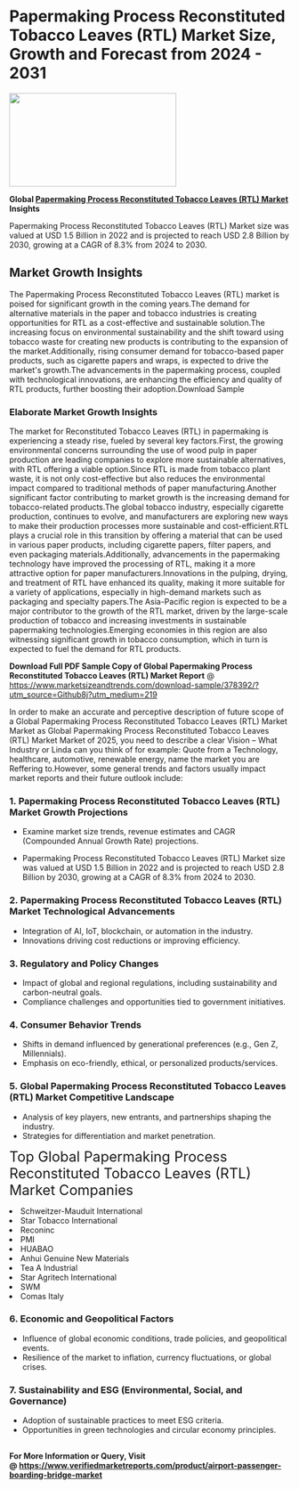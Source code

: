 <H1>Papermaking Process Reconstituted Tobacco Leaves (RTL) Market Size, Growth and Forecast from 2024 - 2031</H1><img class="aligncenter size-medium wp-image-584254" src="https://thirdeyenews.in/wp-content/uploads/2024/09/Global-Market-Research-300x168.jpeg" alt="" width="300" height="168" /><p><strong>Global&nbsp;<a href="https://www.marketsizeandtrends.com/download-sample/378392/?utm_source=Github8j?utm_medium=219">Papermaking Process Reconstituted Tobacco Leaves (RTL) Market</a> Insights</strong></p><p>Papermaking Process Reconstituted Tobacco Leaves (RTL) Market size was valued at USD 1.5 Billion in 2022 and is projected to reach USD 2.8 Billion by 2030, growing at a CAGR of 8.3% from 2024 to 2030.</p><p><h2>Market Growth Insights</h2> The Papermaking Process Reconstituted Tobacco Leaves (RTL) market is poised for significant growth in the coming years.The demand for alternative materials in the paper and tobacco industries is creating opportunities for RTL as a cost-effective and sustainable solution.The increasing focus on environmental sustainability and the shift toward using tobacco waste for creating new products is contributing to the expansion of the market.Additionally, rising consumer demand for tobacco-based paper products, such as cigarette papers and wraps, is expected to drive the market's growth.The advancements in the papermaking process, coupled with technological innovations, are enhancing the efficiency and quality of RTL products, further boosting their adoption.Download Sample <h3>Elaborate Market Growth Insights</h3> The market for Reconstituted Tobacco Leaves (RTL) in papermaking is experiencing a steady rise, fueled by several key factors.First, the growing environmental concerns surrounding the use of wood pulp in paper production are leading companies to explore more sustainable alternatives, with RTL offering a viable option.Since RTL is made from tobacco plant waste, it is not only cost-effective but also reduces the environmental impact compared to traditional methods of paper manufacturing.Another significant factor contributing to market growth is the increasing demand for tobacco-related products.The global tobacco industry, especially cigarette production, continues to evolve, and manufacturers are exploring new ways to make their production processes more sustainable and cost-efficient.RTL plays a crucial role in this transition by offering a material that can be used in various paper products, including cigarette papers, filter papers, and even packaging materials.Additionally, advancements in the papermaking technology have improved the processing of RTL, making it a more attractive option for paper manufacturers.Innovations in the pulping, drying, and treatment of RTL have enhanced its quality, making it more suitable for a variety of applications, especially in high-demand markets such as packaging and specialty papers.The Asia-Pacific region is expected to be a major contributor to the growth of the RTL market, driven by the large-scale production of tobacco and increasing investments in sustainable papermaking technologies.Emerging economies in this region are also witnessing significant growth in tobacco consumption, which in turn is expected to fuel the demand for RTL products.</p><p><span class=""><strong>Download Full PDF Sample Copy of Global Papermaking Process Reconstituted Tobacco Leaves (RTL) Market Report</strong> @ <a href="https://www.marketsizeandtrends.com/download-sample/378392/?utm_source=Github8j?utm_medium=219" target="_blank">https://www.marketsizeandtrends.com/download-sample/378392/?utm_source=Github8j?utm_medium=219</a></span></p><p>In order to make an accurate and perceptive description of future scope of a Global&nbsp;Papermaking Process Reconstituted Tobacco Leaves (RTL) Market Market as Global&nbsp;Papermaking Process Reconstituted Tobacco Leaves (RTL) Market Market of 2025, you need to describe a clear Vision &ndash; What Industry or Linda can you think of for example: Quote from a Technology, healthcare, automotive, renewable energy, name the market you are Reffering to.However, some general trends and factors usually impact market reports and their future outlook include:</p><h3>1.&nbsp;<strong>Papermaking Process Reconstituted Tobacco Leaves (RTL) Market Growth Projections</strong></h3><ul><li>Examine market size trends, revenue estimates and CAGR (Compounded Annual Growth Rate) projections.</li><li><p>Papermaking Process Reconstituted Tobacco Leaves (RTL) Market size was valued at USD 1.5 Billion in 2022 and is projected to reach USD 2.8 Billion by 2030, growing at a CAGR of 8.3% from 2024 to 2030.</p></li></ul><h3>2.&nbsp;<strong>Papermaking Process Reconstituted Tobacco Leaves (RTL) Market Technological Advancements</strong></h3><ul><li>Integration of AI, IoT, blockchain, or automation in the industry.</li><li>Innovations driving cost reductions or improving efficiency.</li></ul><h3>3.&nbsp;<strong>Regulatory and Policy Changes</strong></h3><ul><li>Impact of global and regional regulations, including sustainability and carbon-neutral goals.</li><li>Compliance challenges and opportunities tied to government initiatives.</li></ul><h3>4.&nbsp;<strong>Consumer Behavior Trends</strong></h3><ul><li>Shifts in demand influenced by generational preferences (e.g., Gen Z, Millennials).</li><li>Emphasis on eco-friendly, ethical, or personalized products/services.</li></ul><h3>5.&nbsp;<strong>Global Papermaking Process Reconstituted Tobacco Leaves (RTL) Market Competitive Landscape</strong></h3><ul><li>Analysis of key players, new entrants, and partnerships shaping the industry.</li><li>Strategies for differentiation and market penetration.</li></ul><p data-pm-slice="1 1 []"><span style="color: inherit; font-family: inherit; font-size: 25px;">Top Global Papermaking Process Reconstituted Tobacco Leaves (RTL) Market Companies</span></p><div class="" data-test-id=""><p><li>Schweitzer-Mauduit International</li><li> Star Tobacco International</li><li> Reconinc</li><li> PMI</li><li> HUABAO</li><li> Anhui Genuine New Materials</li><li> Tea A Industrial</li><li> Star Agritech International</li><li> SWM</li><li> Comas Italy</li></p></div><h3>6.&nbsp;<strong>Economic and Geopolitical Factors</strong></h3><ul><li>Influence of global economic conditions, trade policies, and geopolitical events.</li><li>Resilience of the market to inflation, currency fluctuations, or global crises.</li></ul><h3>7.&nbsp;<strong>Sustainability and ESG (Environmental, Social, and Governance)</strong></h3><ul><li>Adoption of sustainable practices to meet ESG criteria.</li><li>Opportunities in green technologies and circular economy principles.</li></ul><h2><strong style="font-size: 14px;">For More Information or Query, Visit @&nbsp;</strong><a style="background-color: #ffffff; font-size: 14px;" href="https://www.marketsizeandtrends.com/report/papermaking-process-reconstituted-tobacco-leaves-rtl-market/" target="_blank">https://www.verifiedmarketreports.com/product/airport-passenger-boarding-bridge-market</a></h2>